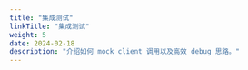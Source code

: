 ```yaml
---
title: "集成测试"
linkTitle: "集成测试"
weight: 5
date: 2024-02-18
description: "介绍如何 mock client 调用以及高效 debug 思路。"
---
```


